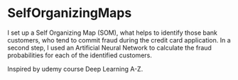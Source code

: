 # SelfOrganizingMaps

I set up a Self Organizing Map (SOM), what helps to identify those bank customers, who tend to commit fraud during the credit card application. In a second step, I used an Artificial Neural Network to calculate the fraud probabilities for each of the identified customers. 

Inspired by udemy course Deep Learning A-Z.
